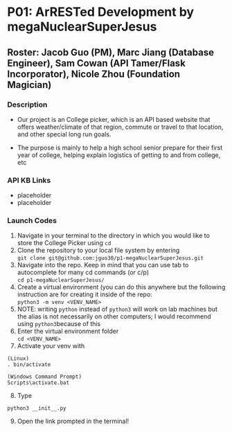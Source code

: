 # P01: ArRESTed Development by megaNuclearSuperJesus
## Roster: Jacob Guo (PM), Marc Jiang (Database Engineer), Sam Cowan (API Tamer/Flask Incorporator), Nicole Zhou (Foundation Magician)

### Description
- Our project is an College picker, which is an API based website that offers weather/climate of that region, commute or travel to that location, and other special long run goals.

- The purpose is mainly to help a high school senior prepare for their first year of college, helping explain logistics of getting to and from college, etc


### API KB Links
- placeholder
- placeholder

### Launch Codes
1. Navigate in your terminal to the directory in which you would like to store the College Picker using 
```cd```
2. Clone the repository to your local file system by entering 
<br>```git clone git@github.com:jguo30/p1-megaNuclearSuperJesus.git```
3. Navigate into the repo. Keep in mind that you can use tab to autocomplete for many cd commands (or c/p)
<br>```cd p1-megaNuclearSuperJesus/```
4. Create a virtual environment (you can do this anywhere but the following instruction are for creating it inside of the repo: 
<br>```python3 -m venv <VENV_NAME>```
5. NOTE: writing `python` instead of `python3` will work on lab machines but the alias is not necessarily on other computers; I would recommend using `python3`because of this
6. Enter the virtual environment folder<br>
```cd <VENV_NAME>```
7. Activate your venv with 
```
(Linux)
. bin/activate

(Windows Command Prompt)
Scripts\activate.bat
```
8. Type 
```
python3 __init__.py
```
9. Open the link prompted in the terminal!
